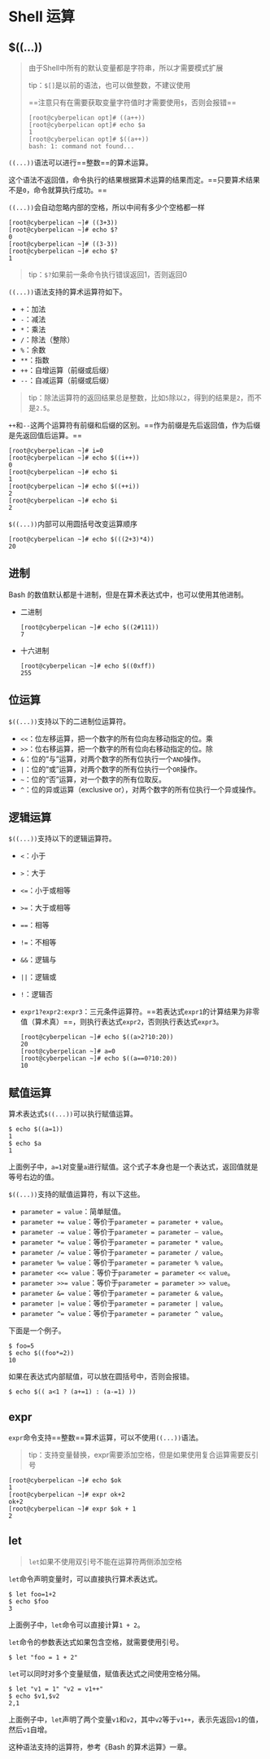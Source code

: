 # Shell 运算

## $((...))

> 由于Shell中所有的默认变量都是字符串，所以才需要模式扩展
>
> tip：`$[]`是以前的语法，也可以做整数，不建议使用
>
> ==注意只有在需要获取变量字符值时才需要使用`$`，否则会报错==
>
> ```
> [root@cyberpelican opt]# ((a++))
> [root@cyberpelican opt]# echo $a
> 1
> [root@cyberpelican opt]# $((a++))
> bash: 1: command not found...
> ```
>
> 

`((...))`语法可以进行==整数==的算术运算。

这个语法不返回值，命令执行的结果根据算术运算的结果而定。==只要算术结果不是`0`，命令就算执行成功。==

`((...))`会自动忽略内部的空格，所以中间有多少个空格都一样

```
[root@cyberpelican ~]# ((3+3))
[root@cyberpelican ~]# echo $?
0
[root@cyberpelican ~]# ((3-3))
[root@cyberpelican ~]# echo $?
1
```

> tip：`$?`如果前一条命令执行错误返回1，否则返回0

`((...))`语法支持的算术运算符如下。

- `+`：加法
- `-`：减法
- `*`：乘法
- `/`：除法（整除）
- `%`：余数
- `**`：指数
- `++`：自增运算（前缀或后缀）
- `--`：自减运算（前缀或后缀）

> tip：除法运算符的返回结果总是整数，比如`5`除以`2`，得到的结果是`2`，而不是`2.5`。

`++`和`--`这两个运算符有前缀和后缀的区别。==作为前缀是先后返回值，作为后缀是先返回值后运算。==

```
[root@cyberpelican ~]# i=0
[root@cyberpelican ~]# echo $((i++))
0
[root@cyberpelican ~]# echo $i
1
[root@cyberpelican ~]# echo $((++i))
2
[root@cyberpelican ~]# echo $i
2
```

`$((...))`内部可以用圆括号改变运算顺序

```
[root@cyberpelican ~]# echo $(((2+3)*4))
20
```

## 进制

Bash 的数值默认都是十进制，但是在算术表达式中，也可以使用其他进制。

- 二进制

  ```
  [root@cyberpelican ~]# echo $((2#111))
  7
  ```

- 十六进制

  ```
  [root@cyberpelican ~]# echo $((0xff))
  255
  ```

## 位运算

`$((...))`支持以下的二进制位运算符。

- `<<`：位左移运算，把一个数字的所有位向左移动指定的位。乘
- `>>`：位右移运算，把一个数字的所有位向右移动指定的位。除
- `&`：位的“与”运算，对两个数字的所有位执行一个`AND`操作。
- `|`：位的“或”运算，对两个数字的所有位执行一个`OR`操作。
- `~`：位的“否”运算，对一个数字的所有位取反。
- `^`：位的异或运算（exclusive or），对两个数字的所有位执行一个异或操作。

## 逻辑运算

`$((...))`支持以下的逻辑运算符。

- `<`：小于

- `>`：大于

- `<=`：小于或相等

- `>=`：大于或相等

- `==`：相等

- `!=`：不相等

- `&&`：逻辑与

- `||`：逻辑或

- `!`：逻辑否

- `expr1?expr2:expr3`：三元条件运算符。==若表达式`expr1`的计算结果为非零值（算术真）==，则执行表达式`expr2`，否则执行表达式`expr3`。

  ```
  [root@cyberpelican ~]# echo $((a>2?10:20))
  20
  [root@cyberpelican ~]# a=0
  [root@cyberpelican ~]# echo $((a==0?10:20))
  10
  ```

## 赋值运算

算术表达式`$((...))`可以执行赋值运算。

```
$ echo $((a=1))
1
$ echo $a
1
```

上面例子中，`a=1`对变量`a`进行赋值。这个式子本身也是一个表达式，返回值就是等号右边的值。

`$((...))`支持的赋值运算符，有以下这些。

- `parameter = value`：简单赋值。
- `parameter += value`：等价于`parameter = parameter + value`。
- `parameter -= value`：等价于`parameter = parameter – value`。
- `parameter *= value`：等价于`parameter = parameter * value`。
- `parameter /= value`：等价于`parameter = parameter / value`。
- `parameter %= value`：等价于`parameter = parameter % value`。
- `parameter <<= value`：等价于`parameter = parameter << value`。
- `parameter >>= value`：等价于`parameter = parameter >> value`。
- `parameter &= value`：等价于`parameter = parameter & value`。
- `parameter |= value`：等价于`parameter = parameter | value`。
- `parameter ^= value`：等价于`parameter = parameter ^ value`。

下面是一个例子。

```
$ foo=5
$ echo $((foo*=2))
10
```

如果在表达式内部赋值，可以放在圆括号中，否则会报错。

```
$ echo $(( a<1 ? (a+=1) : (a-=1) ))
```

## expr

`expr`命令支持==整数==算术运算，可以不使用`((...))`语法。

> tip：支持变量替换，expr需要添加空格，但是如果使用复合运算需要反引号

```
[root@cyberpelican ~]# echo $ok
1
[root@cyberpelican ~]# expr ok+2
ok+2
[root@cyberpelican ~]# expr $ok + 1
2
```

## let

> `let`如果不使用双引号不能在运算符两侧添加空格

`let`命令声明变量时，可以直接执行算术表达式。

```
$ let foo=1+2
$ echo $foo
3
```

上面例子中，`let`命令可以直接计算`1 + 2`。

`let`命令的参数表达式如果包含空格，就需要使用引号。

```
$ let "foo = 1 + 2"
```

`let`可以同时对多个变量赋值，赋值表达式之间使用空格分隔。

```
$ let "v1 = 1" "v2 = v1++"
$ echo $v1,$v2
2,1
```

上面例子中，`let`声明了两个变量`v1`和`v2`，其中`v2`等于`v1++`，表示先返回`v1`的值，然后`v1`自增。

这种语法支持的运算符，参考《Bash 的算术运算》一章。
